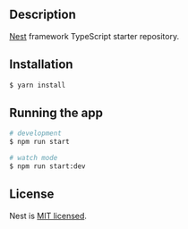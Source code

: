 ## Description

[Nest](https://github.com/nestjs/nest) framework TypeScript starter repository.

## Installation

```bash
$ yarn install
```
## Running the app

```bash
# development
$ npm run start

# watch mode
$ npm run start:dev

```
## License

Nest is [MIT licensed](LICENSE).
